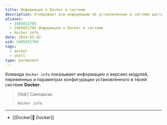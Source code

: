 ```yaml
---
title: Информация о Docker в системе
description: Отображает всю информацию об установленных в системе дистрибуциях Docker
aliases:
  - 2405021705
  - 2405021705 Информация о Docker в системе
  - docker info
date: 2024-05-02
uid: 2405021705
tags:
  - docker
  - shell
type: permanent
---
```


Команда `docker info` показывает информацию о версиях модулей, переменных и параметрах конфигурации установленного в твоей системе **Docker**.

> [!tldr] Синтаксис
> ```bash
> docker info
> ```

---

- [[Docker|🐳 Docker]]

